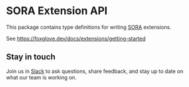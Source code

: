 # SORA Extension API

This package contains type definitions for writing [SORA](https://foxglove.dev/) extensions.

See https://foxglove.dev/docs/extensions/getting-started

## Stay in touch

Join us in [Slack](https://foxglove.dev/join-slack) to ask questions, share feedback, and stay up to date on what our team is working on.
